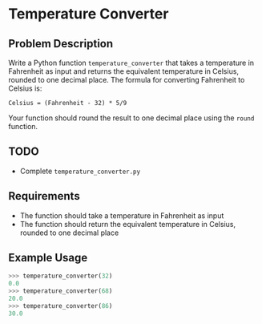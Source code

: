 # Temperature Converter

## Problem Description

Write a Python function `temperature_converter` that takes a temperature in Fahrenheit as input and returns the equivalent temperature in Celsius, rounded to one decimal place. The formula for converting Fahrenheit to Celsius is:

```
Celsius = (Fahrenheit - 32) * 5/9
```

Your function should round the result to one decimal place using the `round` function.

## TODO

- Complete `temperature_converter.py`

## Requirements

- The function should take a temperature in Fahrenheit as input
- The function should return the equivalent temperature in Celsius, rounded to one decimal place

## Example Usage

```python
>>> temperature_converter(32)
0.0
>>> temperature_converter(68)
20.0
>>> temperature_converter(86)
30.0
```
